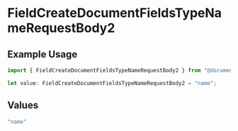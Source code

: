 # FieldCreateDocumentFieldsTypeNameRequestBody2

## Example Usage

```typescript
import { FieldCreateDocumentFieldsTypeNameRequestBody2 } from "@documenso/sdk-typescript/models/operations";

let value: FieldCreateDocumentFieldsTypeNameRequestBody2 = "name";
```

## Values

```typescript
"name"
```